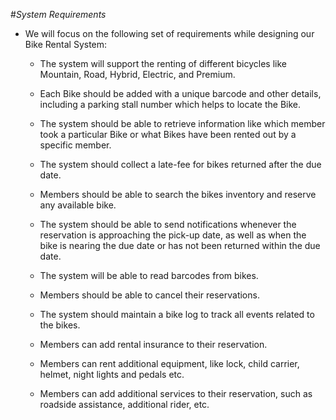 #_System Requirements_
- We will focus on the following set of requirements while designing our Bike Rental System:

  - The system will support the renting of different bicycles like Mountain, Road, Hybrid, Electric, and Premium.

  - Each Bike should be added with a unique barcode and other details, including a parking stall number which helps to 
    locate the Bike.

  - The system should be able to retrieve information like which member took a particular Bike or what Bikes have been 
    rented out by a specific member.

  - The system should collect a late-fee for bikes returned after the due date.

  - Members should be able to search the bikes inventory and reserve any available bike.

  - The system should be able to send notifications whenever the reservation is approaching the pick-up date, as well as 
    when the bike is nearing the due date or has not been returned within the due date.

  - The system will be able to read barcodes from bikes.

  - Members should be able to cancel their reservations.

  - The system should maintain a bike log to track all events related to the bikes.

  - Members can add rental insurance to their reservation.

  - Members can rent additional equipment, like lock, child carrier, helmet, night lights and pedals etc.

  - Members can add additional services to their reservation, such as roadside assistance, additional rider, etc.
    